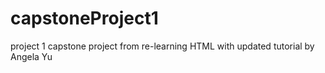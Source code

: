 # capstoneProject1
project 1 capstone project from re-learning HTML with updated tutorial by Angela Yu

